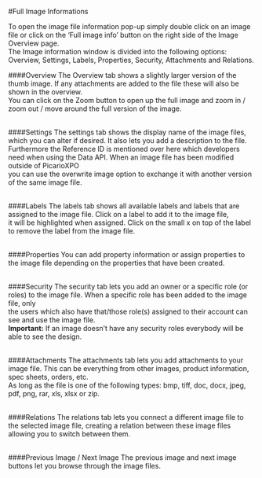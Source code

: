 #Full Image Informations

To open the image file information pop-up simply double click on an image file or click on the ‘Full image info’ button on the right side of the Image Overview page.<br/>
The Image information window is divided into the following options: Overview, Settings, Labels, Properties, Security, Attachments and Relations.

####Overview
The Overview tab shows a slightly larger version of the thumb image. If any attachments are added to the file these will also be shown in the overview.<br/>
You can click on the Zoom button to open up the full image and zoom in / zoom out / move around the full version of the image.
<br/><br/>

####Settings
The settings tab shows the display name of the image files, which you can alter if desired. It also lets you add a description to the file.<br/>
Furthermore the Reference ID is mentioned over here which developers need when using the Data API. When an image file has been modified outside of PicarioXPO<br/>
you can use the overwrite image option to exchange it with another version of the same image file.
<br/><br/>

####Labels
The labels tab shows all available labels and labels that are assigned to the image file. Click on a label to add it to the image file,<br/>
it will be highlighted when assigned. Click on the small x on top of the label to remove the label from the image file.
<br/><br/>

####Properties
You can add property information or assign properties to the image file depending on the properties that have been created.
<br/><br/>

####Security
The security tab lets you add an owner or a specific role (or roles) to the image file. When a specific role has been added to the image file, only<br/>
the users which also have that/those role(s) assigned to their account can see and use the image file.<br/>
<b>Important:</b> If an image doesn’t have any security roles everybody will be able to see the design.
<br/><br/>

####Attachments
The attachments tab lets you add attachments to your image file. This can be everything from other images, product information, spec sheets, orders, etc.<br/>
As long as the file is one of the following types: bmp, tiff, doc, docx, jpeg, pdf, png, rar, xls, xlsx or zip.
<br/><br/>

####Relations
The relations tab lets you connect a different image file to the selected image file, creating a relation between these image files allowing you to switch between them.
<br/><br/>

####Previous Image / Next Image
The previous image and next image buttons let you browse through the image files.
<br/><br/>
 

